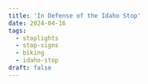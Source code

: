 ```yaml
---
title: 'In Defense of the Idaho Stop'
date: 2024-04-16
tags:
  - stoplights
  - stop-signs
  - biking
  - idaho-stop
draft: false
---
```

